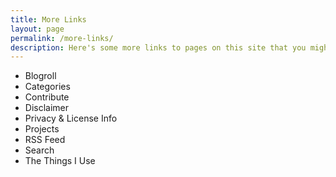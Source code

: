 ```yaml
---
title: More Links
layout: page
permalink: /more-links/
description: Here's some more links to pages on this site that you might find useful.
---
```


* Blogroll
* Categories
* Contribute
* Disclaimer
* Privacy & License Info
* Projects
* RSS Feed
* Search
* The Things I Use